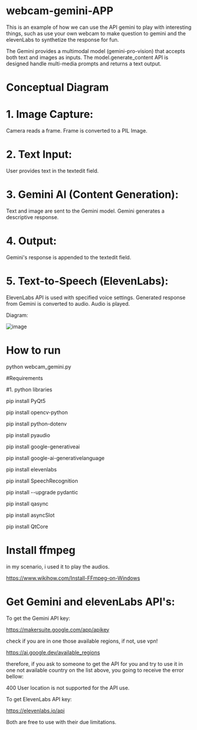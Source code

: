 # webcam-gemini-APP
This is an example of how we can use the API gemini to play with interesting things, such as use your own webcam to make question to gemini and the elevenLabs to synthetize the response for fun.

The Gemini provides a multimodal model (gemini-pro-vision) that accepts both text and images as inputs. The model.generate_content API is designed handle multi-media prompts and returns a text output.

# Conceptual Diagram

# 1. Image Capture:

Camera reads a frame.
Frame is converted to a PIL Image.

# 2. Text Input:

User provides text in the textedit field.

# 3. Gemini AI (Content Generation):

Text and image are sent to the Gemini model.
Gemini generates a descriptive response.

# 4. Output:

Gemini's response is appended to the textedit field.

# 5. Text-to-Speech (ElevenLabs):

ElevenLabs API is used with specified voice settings.
Generated response from Gemini is converted to audio.
Audio is played.


Diagram:

![image](https://github.com/enemy100/webcam-gemini-APP/assets/29072854/450a93d9-9fad-40ea-ad83-e1b567e67d23)
   


# How to run

python webcam_gemini.py

#Requirements

#1. python libraries

pip install PyQt5

pip install opencv-python

pip install python-dotenv

pip install pyaudio

pip install google-generativeai

pip install google-ai-generativelanguage

pip install elevenlabs

pip install SpeechRecognition

pip install --upgrade pydantic

pip install qasync

pip install asyncSlot

pip install QtCore

# Install ffmpeg

in my scenario, i used it to play the audios.

https://www.wikihow.com/Install-FFmpeg-on-Windows

# Get Gemini and elevenLabs API's:

To get the Gemini API key:

https://makersuite.google.com/app/apikey

check if you are in one those available regions, if not, use vpn!

https://ai.google.dev/available_regions

therefore, if you ask to someone to get the API for you and try to use it in one not available country on the list above, you going to receive the error bellow:

400 User location is not supported for the API use.


To get ElevenLabs API key:

https://elevenlabs.io/api

Both are free to use with their due limitations. 


